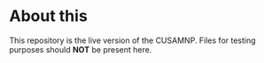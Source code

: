# About this


This repository is the live version of the CUSAMNP. Files for testing purposes should **NOT** be present here.
